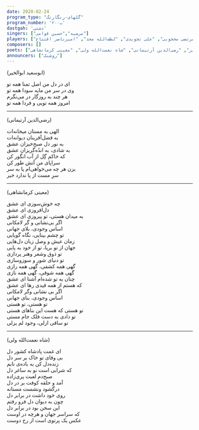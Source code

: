 ```yaml
---  
date: 2020-02-24  
program_type: "گلهای-رنگارنگ"  
program_number: '۲۰۰ب'  
dastgah: 'دشتی'
singers: ["مرضیه","حسین قوامی"]  
players: ["مرتضی محجوبی", "علی تجویدی", "لطف‌الله مجد", "امیرناصر افتتاح"]  
composers: []  
poets: ["ابوسعید ابوالخیر", "رضی‌الدین آرتیمانی", "شاه نعمت‌الله ولی", "معینی کرمانشاهی"]  
announcers: ["روشنک"]  
---  
```


(ابوسعید ابوالخیر)  

ای در دل من اصل تمنا همه تو  
وی در سر من مایه سودا همه تو  
هر چند به روزگار در می‌نگرم  
امروز همه تویی و فردا همه تو  

---  

(رضی‌الدین آرتیمانی)  

الهی به مستان میخانه‌ات  
به فضل‌آفرینان دیوانه‌ات  
به نور دل صبح‌خیزان عشق  
به شادی، به اندُه‌گریزان عشق  
كه خاکم گِل از آب انگور کن  
سراپای من آتش طور کن  
بزن هر چه می‌خواهی‌ام پا به سر  
سرِ مست از پا ندارد خبر  

---  

(معینی کرمانشاهی)  

چه خوش‌سوزی ای عشق  
دل‌افروزی ای عشق  
به میدان هستی، تو پیروزی ای عشق  
اگر بی‌نشانی و گر لامکانی  
اساس وجودی، بلای جهانی  
تو چشم بینایی، نگاه گویایی  
زمان عیش و وصل زبان دل‌هایی  
جهان از تو برپا، تو از خود به پایی  
تو ذوق وشعر وهنر پردازی  
تو دنیای شور و سوزوسازی  
گهی همه کشفی، گهی همه رازی  
گهی همه شوقی، گهی همه نازی  
چنان به تو شده‌ام آشنا ای عشق  
که هستم از همه قیدی رها ای عشق  
اگر بی نشانی وگر لامکانی  
اساس وجودی، بنای جهانی  
تو هستی، تو هستی  
تو هستی که هست این بناهای هستی  
تو دادی به دست فلک جام مستی  
تو ساقی ازلی، وجود لم یزلی  

---  

(شاه نعمت‌الله ولی)  

ای غمت پادشاه کشور دل  
بی وفای تو خاک بر سر دل  
زنده‌دل کن به باده‌ی نابم  
که شرابی است نو به ساغر دل  
صبح‌دم لعبت پری‌زاده  
آمد و حلقه کوفت بر در دل  
درگشود ونشست مستانه  
روی خود داشت در برابر دل  
چون به دیوان دل فرو رفتم  
این سخن بود در برابر دل  
که سراسر جهان و هرچه در اوست  
عکس یک پرتوی است از رخ دوست  
